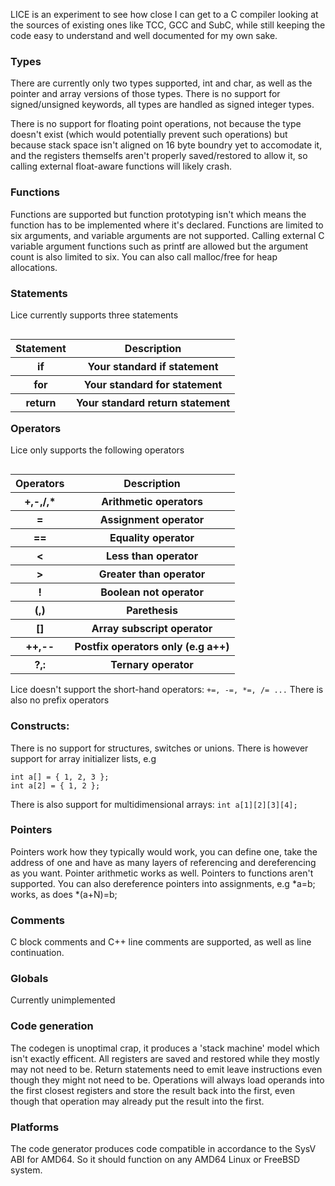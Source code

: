 LICE is an experiment to see how close I can get to a C compiler looking
at the sources of existing ones like TCC, GCC and SubC, while still
keeping the code easy to understand and well documented for my own sake.

### Types
There are currently only two types supported, int and char, as
well as the pointer and array versions of those types. There is
no support for signed/unsigned keywords, all types are handled
as signed integer types.

There is no support for floating point operations, not because
the type doesn't exist (which would potentially prevent such
operations) but because stack space isn't aligned on 16 byte
boundry yet to accomodate it, and the registers themselfs aren't
properly saved/restored to allow it, so calling external float-aware
functions will likely crash.

### Functions
Functions are supported but function prototyping isn't which means
the function has to be implemented where it's declared. Functions
are limited to six arguments, and variable arguments are not
supported. Calling external C variable argument functions such
as printf are allowed but the argument count is also limited to six.
You can also call malloc/free for heap allocations.

### Statements
Lice currently supports three statements
<table align="right">
 <tr><th>Statement</th><th>Description</th></tr>
 <tr><th>if</th><th>Your standard if statement</th></tr>
 <tr><th>for</th><th>Your standard for statement</th></tr>
 <tr><th>return</th><th>Your standard return statement</th></tr>
</table>

### Operators
Lice only supports the following operators
<table align="right">
 <tr><th>Operators</th><th>Description</th></tr>
 <tr><th>+,-,/,*</th><th>Arithmetic operators</th></tr>
 <tr><th>=</th><th>Assignment operator</th></tr>
 <tr><th>==</th><th>Equality operator</th></tr>
 <tr><th>&lt;</th><th>Less than operator</th></tr>
 <tr><th>&gt;</th><th>Greater than operator</th></tr>
 <tr><th>!</th><th>Boolean not operator</th></tr>
 <tr><th>(,)</th><th>Parethesis</th></tr>
 <tr><th>[]</th><th>Array subscript operator</th></tr>
 <tr><th>++,--</th><th>Postfix operators only (e.g a++) </th></tr>
 <tr><th>?,:</th><th>Ternary operator</th></tr>
</table>

Lice doesn't support the short-hand operators:
    `+=, -=, *=, /= ...`
There is also no prefix operators

### Constructs:
There is no support for structures, switches or unions. There
is however support for array initializer lists, e.g
```
int a[] = { 1, 2, 3 };
int a[2] = { 1, 2 };
```

There is also support for multidimensional arrays:
`int a[1][2][3][4];`

### Pointers
Pointers work how they typically would work, you can define one,
take the address of one and have as many layers of referencing
and dereferencing as you want. Pointer arithmetic works as well.
Pointers to functions aren't supported. You can also dereference
pointers into assignments, e.g *a=b; works, as does *(a+N)=b;

### Comments
C block comments and C++ line comments are supported, as well as
line continuation.

### Globals
Currently unimplemented

### Code generation
The codegen is unoptimal crap, it produces a 'stack machine'
model which isn't exactly efficent. All registers are saved
and restored while they mostly may not need to be. Return
statements need to emit leave instructions even though they
might not need to be. Operations will always load operands
into the first closest registers and store the result back
into the first, even though that operation may already
put the result into the first.

### Platforms
The code generator produces code compatible in accordance to
the SysV ABI for AMD64. So it should function on any AMD64
Linux or FreeBSD system.
